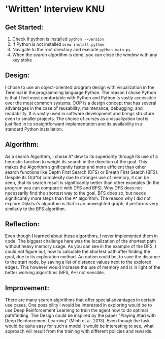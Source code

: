 # 'Written' Interview KNU

## Get Started:
1. Check if python is installed `python --version`
2. If Python is not installed `brew install python`
3. Navigate to the root directory and execute `python main.py`
4. When the search algorithm is done, you can close the window with any key stoke

## Design:

I chose to use an object-oriented program design with visualization in the Terminal in the programming language Python. The reason I chose Python is that I feel most comfortable with Python and Python is vastly accessible over the most common systems. OOP is a design concept that has several advantages in the case of reusability, maintenance, debugging, and readability. It is vastly used in software development and brings structure even to smaller projects. The choice of curses as a visualization tool is justified in its straightforward implementation and its availability in a standard Python installation.

## Algorithm:

As a search Algorithm, I chose A* dew to its superiority through its use of a heuristic function to weight its search in the direction of the goal. This makes the Algorithm significantly faster and more efficient than other search functions like Depth First Search (DFS) or Breath First Search (BFS). Despite its O(d^b) complexity due to stronger use of memory, it can be seen, that its search result is significantly better than other examples (In the program you can compare it with DFS and BFS). Why DFS does not necessarily find the shortest way to the goal, BFS does so, but needs significantly more steps than the A* algorithm. The reason why I did not explore Dijkstra's algorithm is that in an unweighted graph, it performs very similarly to the BFS algorithm.

## Reflection:

Even though I learned about these algorithms, I never implemented them in code. The biggest challenge here was the localization of the shortest path without heavy memory usage. As you can see in the example of the DFS, I could not figure out, how to calculate the shortest path after finding the goal, due to its exploration method. An option could be, to save the distance to the start node, by saving a list of distance values next to the explored edges. This however would increase the use of memory and is in light of the better working algorithms (BFS, A*) not sensible.

## Improvement:

There are many search algorithms that offer special advantages in certain use cases. One possibility I would be interested in exploring would be to use Deep Reinforcement Learning to train the agent how to do optimal pathfinding. The Design could be inspired by the paper "Playing Atari with Deep Reinforcement Learning" (Minh et al. 2013). Even though the task would be quite easy for such a model it would be interesting to see, what approach will result from the training with different policies and rewards.
